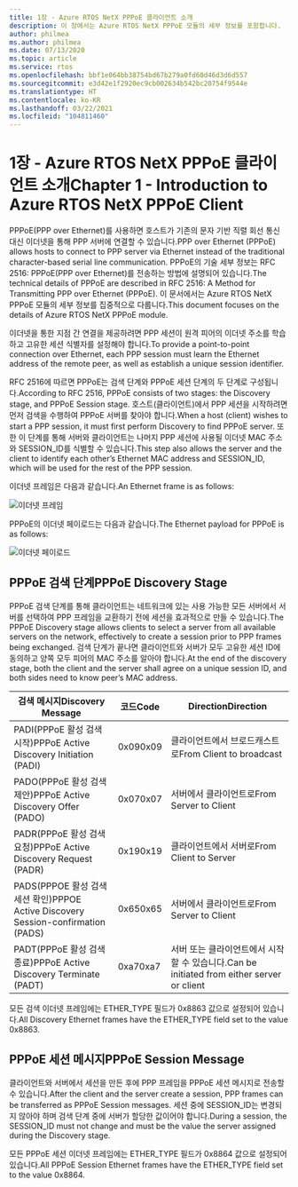 ```yaml
---
title: 1장 - Azure RTOS NetX PPPoE 클라이언트 소개
description: 이 장에서는 Azure RTOS NetX PPPoE 모듈의 세부 정보를 포함합니다.
author: philmea
ms.author: philmea
ms.date: 07/13/2020
ms.topic: article
ms.service: rtos
ms.openlocfilehash: bbf1e064bb38754bd67b279a0fd60d46d3d6d557
ms.sourcegitcommit: e3d42e1f2920ec9cb002634b542bc20754f9544e
ms.translationtype: HT
ms.contentlocale: ko-KR
ms.lasthandoff: 03/22/2021
ms.locfileid: "104811460"
---
```

# <a name="chapter-1---introduction-to-azure-rtos-netx-pppoe-client"></a><span data-ttu-id="81078-103">1장 - Azure RTOS NetX PPPoE 클라이언트 소개</span><span class="sxs-lookup"><span data-stu-id="81078-103">Chapter 1 - Introduction to Azure RTOS NetX PPPoE Client</span></span>

<span data-ttu-id="81078-104">PPPoE(PPP over Ethernet)를 사용하면 호스트가 기존의 문자 기반 직렬 회선 통신 대신 이더넷을 통해 PPP 서버에 연결할 수 있습니다.</span><span class="sxs-lookup"><span data-stu-id="81078-104">PPP over Ethernet (PPPoE) allows hosts to connect to PPP server via Ethernet instead of the traditional character-based serial line communication.</span></span>  <span data-ttu-id="81078-105">PPPoE의 기술 세부 정보는 RFC 2516: PPPoE(PPP over Ethernet)를 전송하는 방법에 설명되어 있습니다.</span><span class="sxs-lookup"><span data-stu-id="81078-105">The technical details of PPPoE are described in RFC 2516:  A Method for Transmitting PPP over Ethernet (PPPoE).</span></span> <span data-ttu-id="81078-106">이 문서에서는 Azure RTOS NetX PPPoE 모듈의 세부 정보를 집중적으로 다룹니다.</span><span class="sxs-lookup"><span data-stu-id="81078-106">This document focuses on the details of  Azure RTOS NetX PPPoE module.</span></span>

<span data-ttu-id="81078-107">이더넷을 통한 지점 간 연결을 제공하려면 PPP 세션이 원격 피어의 이더넷 주소를 학습하고 고유한 세션 식별자를 설정해야 합니다.</span><span class="sxs-lookup"><span data-stu-id="81078-107">To provide a point-to-point connection over Ethernet, each PPP session must learn the Ethernet address of the remote peer, as well as establish a unique session identifier.</span></span>

<span data-ttu-id="81078-108">RFC 2516에 따르면 PPPoE는 검색 단계와 PPPoE 세션 단계의 두 단계로 구성됩니다.</span><span class="sxs-lookup"><span data-stu-id="81078-108">According to RFC 2516, PPPoE consists of two stages: the Discovery stage, and PPPoE Session stage.</span></span> <span data-ttu-id="81078-109">호스트(클라이언트)에서 PPP 세션을 시작하려면 먼저 검색을 수행하여 PPPoE 서버를 찾아야 합니다.</span><span class="sxs-lookup"><span data-stu-id="81078-109">When a host (client) wishes to start a PPP session, it must first perform Discovery to find PPPoE server.</span></span> <span data-ttu-id="81078-110">또한 이 단계를 통해 서버와 클라이언트는 나머지 PPP 세션에 사용될 이더넷 MAC 주소와 SESSION_ID를 식별할 수 있습니다.</span><span class="sxs-lookup"><span data-stu-id="81078-110">This step also allows the server and the client to identify each other’s Ethernet MAC address and SESSION_ID, which will be used for the rest of the PPP session.</span></span>

<span data-ttu-id="81078-111">이더넷 프레임은 다음과 같습니다.</span><span class="sxs-lookup"><span data-stu-id="81078-111">An Ethernet frame is as follows:</span></span>

![이더넷 프레임](media/ethernet-frame.png)

<span data-ttu-id="81078-113">PPPoE의 이더넷 페이로드는 다음과 같습니다.</span><span class="sxs-lookup"><span data-stu-id="81078-113">The Ethernet payload for PPPoE is as follows:</span></span>

![이더넷 페이로드](media/ethernet-payload.png)

## <a name="pppoe-discovery-stage"></a><span data-ttu-id="81078-115">PPPoE 검색 단계</span><span class="sxs-lookup"><span data-stu-id="81078-115">PPPoE Discovery Stage</span></span>

<span data-ttu-id="81078-116">PPPoE 검색 단계를 통해 클라이언트는 네트워크에 있는 사용 가능한 모든 서버에서 서버를 선택하여 PPP 프레임을 교환하기 전에 세션을 효과적으로 만들 수 있습니다.</span><span class="sxs-lookup"><span data-stu-id="81078-116">The PPPoE Discovery stage allows clients to select a server from all available servers on the network, effectively to create a session prior to PPP frames being exchanged.</span></span>  <span data-ttu-id="81078-117">검색 단계가 끝나면 클라이언트와 서버가 모두 고유한 세션 ID에 동의하고 양쪽 모두 피어의 MAC 주소를 알아야 합니다.</span><span class="sxs-lookup"><span data-stu-id="81078-117">At the end of the discovery stage, both the client and the server shall agree on a unique session ID, and both sides need to know peer’s MAC address.</span></span>

| <span data-ttu-id="81078-118">검색 메시지</span><span class="sxs-lookup"><span data-stu-id="81078-118">Discovery Message</span></span> | <span data-ttu-id="81078-119">코드</span><span class="sxs-lookup"><span data-stu-id="81078-119">Code</span></span> | <span data-ttu-id="81078-120">Direction</span><span class="sxs-lookup"><span data-stu-id="81078-120">Direction</span></span> |
| ----------------- | ---- | --------- |
| <span data-ttu-id="81078-121">PADI(PPPoE 활성 검색 시작)</span><span class="sxs-lookup"><span data-stu-id="81078-121">PPPoE Active Discovery Initiation (PADI)</span></span> | <span data-ttu-id="81078-122">0x09</span><span class="sxs-lookup"><span data-stu-id="81078-122">0x09</span></span> | <span data-ttu-id="81078-123">클라이언트에서 브로드캐스트로</span><span class="sxs-lookup"><span data-stu-id="81078-123">From Client to broadcast</span></span> |
| <span data-ttu-id="81078-124">PADO(PPPoE 활성 검색 제안)</span><span class="sxs-lookup"><span data-stu-id="81078-124">PPPoE Active Discovery Offer (PADO)</span></span> | <span data-ttu-id="81078-125">0x07</span><span class="sxs-lookup"><span data-stu-id="81078-125">0x07</span></span> | <span data-ttu-id="81078-126">서버에서 클라이언트로</span><span class="sxs-lookup"><span data-stu-id="81078-126">From Server to Client</span></span> |
| <span data-ttu-id="81078-127">PADR(PPPoE 활성 검색 요청)</span><span class="sxs-lookup"><span data-stu-id="81078-127">PPPoE Active Discovery Request (PADR)</span></span> | <span data-ttu-id="81078-128">0x19</span><span class="sxs-lookup"><span data-stu-id="81078-128">0x19</span></span> | <span data-ttu-id="81078-129">클라이언트에서 서버로</span><span class="sxs-lookup"><span data-stu-id="81078-129">From Client to Server</span></span> |
| <span data-ttu-id="81078-130">PADS(PPPOE 활성 검색 세션 확인)</span><span class="sxs-lookup"><span data-stu-id="81078-130">PPPOE Active Discovery Session-confirmation (PADS)</span></span> | <span data-ttu-id="81078-131">0x65</span><span class="sxs-lookup"><span data-stu-id="81078-131">0x65</span></span> | <span data-ttu-id="81078-132">서버에서 클라이언트로</span><span class="sxs-lookup"><span data-stu-id="81078-132">From Server to Client</span></span> |
| <span data-ttu-id="81078-133">PADT(PPPoE 활성 검색 종료)</span><span class="sxs-lookup"><span data-stu-id="81078-133">PPPoE Active Discovery Terminate (PADT)</span></span> | <span data-ttu-id="81078-134">0xa7</span><span class="sxs-lookup"><span data-stu-id="81078-134">0xa7</span></span> | <span data-ttu-id="81078-135">서버 또는 클라이언트에서 시작할 수 있습니다.</span><span class="sxs-lookup"><span data-stu-id="81078-135">Can be initiated from either server or client</span></span> |

<span data-ttu-id="81078-136">모든 검색 이더넷 프레임에는 ETHER_TYPE 필드가 0x8863 값으로 설정되어 있습니다.</span><span class="sxs-lookup"><span data-stu-id="81078-136">All Discovery Ethernet frames have the ETHER_TYPE field set to the value 0x8863.</span></span>

## <a name="pppoe-session-message"></a><span data-ttu-id="81078-137">PPPoE 세션 메시지</span><span class="sxs-lookup"><span data-stu-id="81078-137">PPPoE Session Message</span></span>

<span data-ttu-id="81078-138">클라이언트와 서버에서 세션을 만든 후에 PPP 프레임을 PPPoE 세션 메시지로 전송할 수 있습니다.</span><span class="sxs-lookup"><span data-stu-id="81078-138">After the client and the server create a session, PPP frames can be transferred as PPPoE Session messages.</span></span>  <span data-ttu-id="81078-139">세션 중에 SESSION_ID는 변경되지 않아야 하며 검색 단계 중에 서버가 할당한 값이어야 합니다.</span><span class="sxs-lookup"><span data-stu-id="81078-139">During a session, the SESSION_ID must not change and must be the value the server assigned during the Discovery stage.</span></span>

<span data-ttu-id="81078-140">모든 PPPoE 세션 이더넷 프레임에는 ETHER_TYPE 필드가 0x8864 값으로 설정되어 있습니다.</span><span class="sxs-lookup"><span data-stu-id="81078-140">All PPPoE Session Ethernet frames have the ETHER_TYPE field set to the value 0x8864.</span></span>
